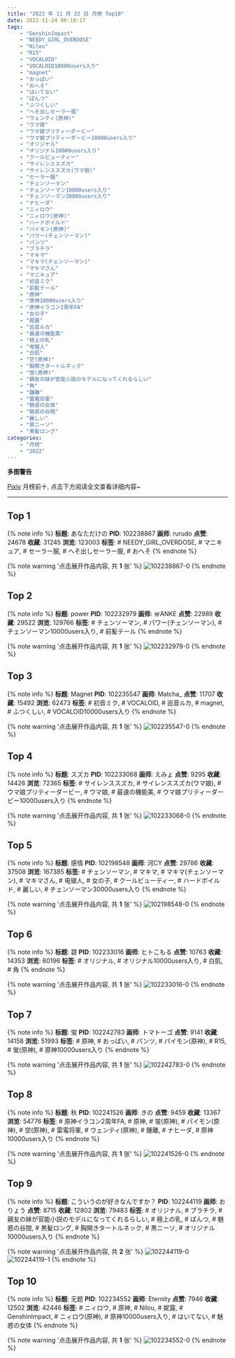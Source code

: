 ```yaml
---
title: "2022 年 11 月 22 日 月榜 Top10"
date: 2022-11-24 06:18:17
tags:
    - "GenshinImpact"
    - "NEEDY_GIRL_OVERDOSE"
    - "Nilou"
    - "R15"
    - "VOCALOID"
    - "VOCALOID10000users入り"
    - "magnet"
    - "おっぱい"
    - "おへそ"
    - "はいてない"
    - "ぱんつ"
    - "ふつくしい"
    - "へそ出しセーラー服"
    - "ウェンティ(原神)"
    - "ウマ娘"
    - "ウマ娘プリティーダービー"
    - "ウマ娘プリティーダービー10000users入り"
    - "オリジナル"
    - "オリジナル10000users入り"
    - "クールビューティー"
    - "サイレンススズカ"
    - "サイレンススズカ(ウマ娘)"
    - "セーラー服"
    - "チェンソーマン"
    - "チェンソーマン10000users入り"
    - "チェンソーマン30000users入り"
    - "ナヒーダ"
    - "ニィロウ"
    - "ニィロウ(原神)"
    - "ハードボイルド"
    - "パイモン(原神)"
    - "パワー(チェンソーマン)"
    - "パンツ"
    - "ブラチラ"
    - "マキマ"
    - "マキマ(チェンソーマン)"
    - "マキマさん"
    - "マニキュア"
    - "初音ミク"
    - "前髪テール"
    - "原神"
    - "原神10000users入り"
    - "原神イラコン2周年FA"
    - "女の子"
    - "妮露"
    - "巡音ルカ"
    - "最速の機能美"
    - "極上の乳"
    - "电锯人"
    - "白肌"
    - "空(原神)"
    - "胸開きタートルネック"
    - "蛍(原神)"
    - "親友の妹が官能小説のモデルになってくれるらしい"
    - "角"
    - "鍾離"
    - "雷電将軍"
    - "魅惑の女体"
    - "魅惑の谷間"
    - "麗しい"
    - "黒ニーソ"
    - "黒髪ロング"
categories:
    - "月榜"
    - "2022"
---
```


<i class="fa fa-triangle-exclamation"></i>**多图警告**<i class="fa fa-triangle-exclamation"></i>

[Pixiv](https://www.pixiv.net/) 月榜前十, 点击下方阅读全文查看详细内容~

<!-- more -->

---

## Top 1

{% note info %}
**标题**: あなただけの
**PID**: 102238867 **画师**: rurudo
**点赞**: 24678 **收藏**: 31245 **浏览**: 123003
**标签**: # NEEDY_GIRL_OVERDOSE, # マニキュア, # セーラー服, # へそ出しセーラー服, # おへそ
{% endnote %}

{% note warning '点击展开作品内容, 共 **1** 张' %}
![102238867-0](https://i.pixiv.re/img-original/img/2022/10/26/06/42/25/102238867_p0.jpg)
{% endnote %}

## Top 2

{% note info %}
**标题**: power
**PID**: 102232979 **画师**: ￦ANKE
**点赞**: 22989 **收藏**: 29522 **浏览**: 129766
**标签**: # チェンソーマン, # パワー(チェンソーマン), # チェンソーマン10000users入り, # 前髪テール
{% endnote %}

{% note warning '点击展开作品内容, 共 **1** 张' %}
![102232979-0](https://i.pixiv.re/img-original/img/2022/10/26/00/00/05/102232979_p0.jpg)
{% endnote %}

## Top 3

{% note info %}
**标题**: Magnet
**PID**: 102235547 **画师**: Matcha_
**点赞**: 11707 **收藏**: 15492 **浏览**: 62473
**标签**: # 初音ミク, # VOCALOID, # 巡音ルカ, # magnet, # ふつくしい, # VOCALOID10000users入り
{% endnote %}

{% note warning '点击展开作品内容, 共 **1** 张' %}
![102235547-0](https://i.pixiv.re/img-original/img/2022/10/26/01/30/01/102235547_p0.jpg)
{% endnote %}

## Top 4

{% note info %}
**标题**: スズカ
**PID**: 102233068 **画师**: えみょ
**点赞**: 9295 **收藏**: 14426 **浏览**: 72365
**标签**: # サイレンススズカ, # サイレンススズカ(ウマ娘), # ウマ娘プリティーダービー, # ウマ娘, # 最速の機能美, # ウマ娘プリティーダービー10000users入り
{% endnote %}

{% note warning '点击展开作品内容, 共 **1** 张' %}
![102233068-0](https://i.pixiv.re/img-original/img/2022/10/26/00/00/16/102233068_p0.jpg)
{% endnote %}

## Top 5

{% note info %}
**标题**: 感情
**PID**: 102198548 **画师**: 河CY
**点赞**: 29786 **收藏**: 37508 **浏览**: 167385
**标签**: # チェンソーマン, # マキマ, # マキマ(チェンソーマン), # マキマさん, # 电锯人, # 女の子, # クールビューティー, # ハードボイルド, # 麗しい, # チェンソーマン30000users入り
{% endnote %}

{% note warning '点击展开作品内容, 共 **1** 张' %}
![102198548-0](https://i.pixiv.re/img-original/img/2022/10/24/17/59/42/102198548_p0.jpg)
{% endnote %}

## Top 6

{% note info %}
**标题**: 碧
**PID**: 102233016 **画师**: ヒトこもる
**点赞**: 10763 **收藏**: 14353 **浏览**: 60196
**标签**: # オリジナル, # オリジナル10000users入り, # 白肌, # 角
{% endnote %}

{% note warning '点击展开作品内容, 共 **1** 张' %}
![102233016-0](https://i.pixiv.re/img-original/img/2022/10/26/00/00/09/102233016_p0.jpg)
{% endnote %}

## Top 7

{% note info %}
**标题**: 蛍
**PID**: 102242783 **画师**: トマトーゴ
**点赞**: 9141 **收藏**: 14158 **浏览**: 51993
**标签**: # 原神, # おっぱい, # パンツ, # パイモン(原神), # R15, # 蛍(原神), # 原神10000users入り
{% endnote %}

{% note warning '点击展开作品内容, 共 **1** 张' %}
![102242783-0](https://i.pixiv.re/img-original/img/2022/10/26/12/30/26/102242783_p0.jpg)
{% endnote %}

## Top 8

{% note info %}
**标题**: 秋
**PID**: 102241526 **画师**: きの
**点赞**: 9459 **收藏**: 13367 **浏览**: 54776
**标签**: # 原神イラコン2周年FA, # 原神, # 蛍(原神), # パイモン(原神), # 空(原神), # 雷電将軍, # ウェンティ(原神), # 鍾離, # ナヒーダ, # 原神10000users入り
{% endnote %}

{% note warning '点击展开作品内容, 共 **1** 张' %}
![102241526-0](https://i.pixiv.re/img-original/img/2022/10/26/10/57/05/102241526_p0.jpg)
{% endnote %}

## Top 9

{% note info %}
**标题**: こういうのが好きなんですか？
**PID**: 102244119 **画师**: おりょう
**点赞**: 8715 **收藏**: 12802 **浏览**: 79483
**标签**: # オリジナル, # ブラチラ, # 親友の妹が官能小説のモデルになってくれるらしい, # 極上の乳, # ぱんつ, # 魅惑の谷間, # 黒髪ロング, # 胸開きタートルネック, # 黒ニーソ, # オリジナル10000users入り
{% endnote %}

{% note warning '点击展开作品内容, 共 **2** 张' %}
![102244119-0](https://i.pixiv.re/img-original/img/2022/10/26/14/14/45/102244119_p0.jpg)
![102244119-1](https://i.pixiv.re/img-original/img/2022/10/26/14/14/45/102244119_p1.jpg)
{% endnote %}

## Top 10

{% note info %}
**标题**: 无题
**PID**: 102234552 **画师**: Eternity
**点赞**: 7946 **收藏**: 12502 **浏览**: 42446
**标签**: # ニィロウ, # 原神, # Nilou, # 妮露, # GenshinImpact, # ニィロウ(原神), # 原神10000users入り, # はいてない, # 魅惑の女体
{% endnote %}

{% note warning '点击展开作品内容, 共 **1** 张' %}
![102234552-0](https://i.pixiv.re/img-original/img/2022/10/26/00/44/04/102234552_p0.jpg)
{% endnote %}
